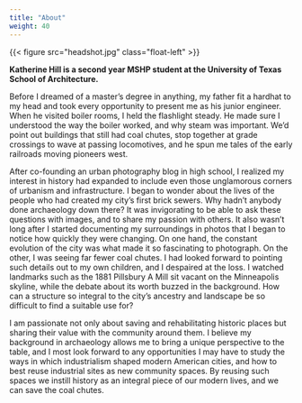 ```yaml
---
title: "About"
weight: 40
---
```


{{< figure src="headshot.jpg" class="float-left" >}}

**Katherine Hill is a second year MSHP student at the University of Texas School of Architecture.**

Before I dreamed of a master’s degree in anything, my father fit a hardhat to my head and took every opportunity to present me as his junior engineer. When he visited boiler rooms, I held the flashlight steady. He made sure I understood the way the boiler worked, and why steam was important. We’d point out buildings that still had coal chutes, stop together at grade crossings to wave at passing locomotives, and he spun me tales of the early railroads moving pioneers west.

After co-founding an urban photography blog in high school, I realized my interest in history had expanded to include even those unglamorous corners of urbanism and infrastructure. I began to wonder about the lives of the people who had created my city’s first brick sewers. Why hadn’t anybody done archaeology down there? It was invigorating to be able to ask these questions with images, and to share my passion with others. It also wasn’t long after I started documenting my surroundings in photos that I began to notice how quickly they were changing. On one hand, the constant evolution of the city was what made it so fascinating to photograph. On the other, I was seeing far fewer coal chutes. I had looked forward to pointing such details out to my own children, and I despaired at the loss. I watched landmarks such as the 1881 Pillsbury A Mill sit vacant on the Minneapolis skyline, while the debate about its worth buzzed in the background. How can a structure so integral to the city’s ancestry and landscape be so difficult to find a suitable use for?

I am passionate not only about saving and rehabilitating historic places but sharing their value with the community around them. I believe my background in archaeology allows me to bring a unique perspective to the table, and I most look forward to any opportunities I may have to study the ways in which industrialism shaped modern American cities, and how to best reuse industrial sites as new community spaces. By reusing such spaces we instill history as an integral piece of our modern lives, and we can save the coal chutes.

